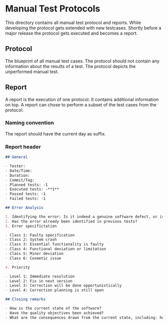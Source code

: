 # Manual Test Protocols

This directory contains all manual test protocol and reports.
While developing the protocol gets extended with new testcases.
Shortly before a major release the protocol gets executed and becomes a report.

## Protocol

The blueprint of all manual test cases.
The protocol should not contain any information about the results of a test.
The protocol depicts the unperformed manual test.

## Report

A report is the execution of one protocol.
It contains additional information on top.
A report can chose to perform a subset of the test cases from the protocol.

### Naming convention

The report should have the current day as suffix.

### Report header

```md
## General

- Tester:
- Date/Time:
- Duration:
- Commit/Tag:
- Planned tests: -1
- Executed tests: -**1**
- Passed tests: -1
- Failed tests: -1

## Error Analysis

1. Identifying the error: Is it indeed a genuine software defect, or is it a faulty test case, incorrect test execution, etc.?
2. Has the error already been identified in previous tests?
3. Error specifictation

- Class 1: Faulty specification
- Class 2: System crash
- Class 3: Essential functionality is faulty
- Class 4: Functional deviation or limitation
- Class 5: Minor deviation
- Class 6: Cosmetic issue

4. Priority

- Level 1: Immediate resolution
- Level 2: Fix in next version
- Level 3: Correction will be done opportunistically
- Level 4: Correction planning is still open

## Closing remarks

- How is the current state of the software?
- Have the quality objectives been achieved?
- What are the consequences drawn from the current state, including: how can future errors be avoided, how can the development process be improved?
```

